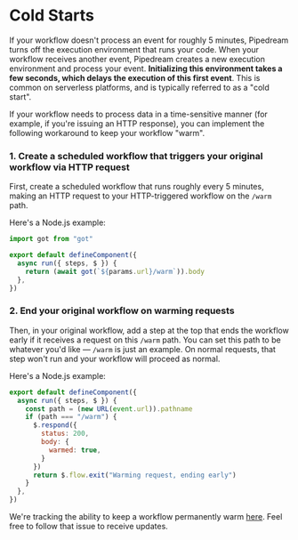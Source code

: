 # Cold Starts

If your workflow doesn't process an event for roughly 5 minutes, Pipedream turns off the execution environment that runs your code. When your workflow receives another event, Pipedream creates a new execution environment and process your event. **Initializing this environment takes a few seconds, which delays the execution of this first event**. This is common on serverless platforms, and is typically referred to as a "cold start". 

If your workflow needs to process data in a time-sensitive manner (for example, if you're issuing an HTTP response), you can implement the following workaround to keep your workflow "warm". 

### 1. Create a scheduled workflow that triggers your original workflow via HTTP request

First, create a scheduled workflow that runs roughly every 5 minutes, making an HTTP request to your HTTP-triggered workflow on the `/warm` path.

Here's a Node.js example:

```javascript
import got from "got"

export default defineComponent({
  async run({ steps, $ }) {
    return (await got(`${params.url}/warm`)).body
  },
})
```

### 2. End your original workflow on warming requests

Then, in your original workflow, add a step at the top that ends the workflow early if it receives a request on this `/warm` path. You can set this path to be whatever you'd like — `/warm` is just an example. On normal requests, that step won't run and your workflow will proceed as normal.

Here's a Node.js example:

```javascript
export default defineComponent({
  async run({ steps, $ }) {
    const path = (new URL(event.url)).pathname
    if (path === "/warm") {
      $.respond({
        status: 200,
        body: {
          warmed: true,
        }
      })
      return $.flow.exit("Warming request, ending early")
    }
  },
})
```

We're tracking the ability to keep a workflow permanently warm [here](https://github.com/PipedreamHQ/pipedream/issues/318). Feel free to follow that issue to receive updates.

<Footer />

